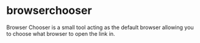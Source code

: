# browserchooser
Browser Chooser is a small tool acting as the default browser allowing you to choose what browser to open the link in. 
